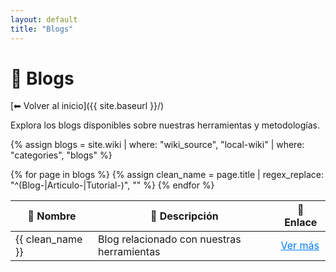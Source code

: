 ```yaml
---
layout: default
title: "Blogs"
---
```


# 📖 Blogs

[⬅ Volver al inicio]({{ site.baseurl }}/)

Explora los blogs disponibles sobre nuestras herramientas y metodologías.

{% assign blogs = site.wiki | where: "wiki_source", "local-wiki" | where: "categories", "blogs" %}

<table>
  <thead>
    <tr>
      <th>📄 Nombre</th>
      <th>📌 Descripción</th>
      <th>🔗 Enlace</th>
    </tr>
  </thead>
  <tbody>
    {% for page in blogs %}
      {% assign clean_name = page.title | regex_replace: "^(Blog-|Articulo-|Tutorial-)", "" %}
      <tr>
        <td>{{ clean_name }}</td>
        <td>Blog relacionado con nuestras herramientas</td>
        <td><a class="btn btn-primary text-dark" href="{{ page.url | relative_url }}" style="color: #007bff; text-decoration: underline;">Ver más</a></td>
      </tr>
    {% endfor %}
  </tbody>
</table>

